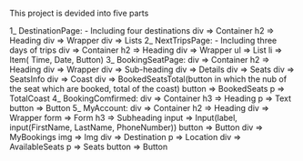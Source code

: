 This project is devided into five parts

1_ DestinationPage:
    - Including four destinations
    div => Container
    h2  => Heading
    div => Wrapper
    div => Lists
2_ NextTripsPage:
    - Including three days of trips
    div => Container
    h2  => Heading
    div => Wrapper
    ul => List
    li => Item( Time, Date, Button)
3_ BookingSeatPage: 
    div => Container
    h2  => Heading
    div => Wrapper
    div => Sub-heading
    div => Details
        div => Seats
        div => SeatsInfo
        div => Coast
    div => BookedSeatsTotal(button in which the nub of the seat which are booked, total of the coast)
        button => BookedSeats
        p      => TotalCoast
4_ BookingComfirmed:
    div => Container
    h3  => Heading
    p  => Text
    button  => Button
5_ MyAccount:
    div => Container
    h2  => Heading
    div => Wrapper
    form => Form
        h3 => Subheading
        input => Input(label, input(FirstName, LastName, PhoneNumber))
        button => Button
    div => MyBookings
        img => Img
        div => Destination
            p => Location
        div => AvailableSeats
            p => Seats
        button => Button



